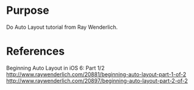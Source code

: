 ﻿# Purpose
Do Auto Layout tutorial from Ray Wenderlich.

# References
Beginning Auto Layout in iOS 6: Part 1/2  
http://www.raywenderlich.com/20881/beginning-auto-layout-part-1-of-2  
http://www.raywenderlich.com/20897/beginning-auto-layout-part-2-of-2
